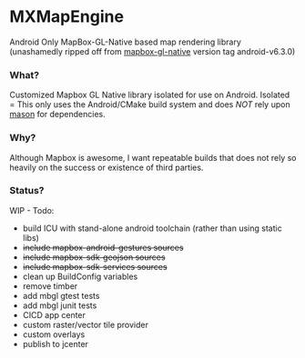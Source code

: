 # MXMapEngine

Android Only MapBox-GL-Native based map rendering library
(unashamedly ripped off from [mapbox-gl-native](https://github.com/mapbox/mapbox-gl-native) version tag android-v6.3.0)


### What?

Customized Mapbox GL Native library isolated for use on Android. Isolated = This only uses the Android/CMake build system and does *NOT* rely upon [mason](https://github.com/mapbox/mason) for dependencies.


### Why?

Although Mapbox is awesome, I want repeatable builds that does not rely so heavily on the success or existence of third parties.


### Status?

WIP - Todo:

* build ICU with stand-alone android toolchain (rather than using static libs)
* ~~include mapbox-android-gestures sources~~
* ~~include mapbox-sdk-geojson sources~~
* ~~include mapbox-sdk-services sources~~
* clean up BuildConfig variables
* remove timber
* add mbgl gtest tests
* add mbgl junit tests
* CICD app center
* custom raster/vector tile provider
* custom overlays
* publish to jcenter

